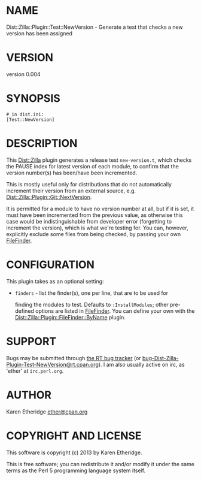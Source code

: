 # NAME

Dist::Zilla::Plugin::Test::NewVersion - Generate a test that checks a new version has been assigned

# VERSION

version 0.004

# SYNOPSIS

    # in dist.ini:
    [Test::NewVersion]

# DESCRIPTION

This [Dist::Zilla](http://search.cpan.org/perldoc?Dist::Zilla) plugin generates a release test `new-version.t`, which
checks the PAUSE index for latest version of each module, to confirm that
the version number(s) has been/have been incremented.

This is mostly useful only for distributions that do not automatically
increment their version from an external source, e.g.
[Dist::Zilla::Plugin::Git::NextVersion](http://search.cpan.org/perldoc?Dist::Zilla::Plugin::Git::NextVersion).

It is permitted for a module to have no version number at all, but if it is
set, it must have been incremented from the previous value, as otherwise this case
would be indistinguishable from developer error (forgetting to increment the
version), which is what we're testing for.  You can, however, explicitly
exclude some files from being checked, by passing your own
[FileFinder](http://search.cpan.org/perldoc?Dist::Zilla::Role::FileFinderUser#default\_finders).

# CONFIGURATION

This plugin takes as an optional setting:

- `finders` - list the finder(s), one per line, that are to be used for

    finding the modules to test.  Defaults to `:InstallModules`; other
    pre-defined options are listed in [FileFinder](http://search.cpan.org/perldoc?Dist::Zilla::Role::FileFinderUser#default\_finders).
    You can define your own with the
    [Dist::Zilla::Plugin::FileFinder::ByName](http://search.cpan.org/perldoc?\[FileFinder::ByName\]) plugin.

# SUPPORT

Bugs may be submitted through [the RT bug tracker](https://rt.cpan.org/Public/Dist/Display.html?Name=Dist-Zilla-Plugin-Test-NewVersion)
(or [bug-Dist-Zilla-Plugin-Test-NewVersion@rt.cpan.org](mailto:bug-Dist-Zilla-Plugin-Test-NewVersion@rt.cpan.org)).
I am also usually active on irc, as 'ether' at `irc.perl.org`.

# AUTHOR

Karen Etheridge <ether@cpan.org>

# COPYRIGHT AND LICENSE

This software is copyright (c) 2013 by Karen Etheridge.

This is free software; you can redistribute it and/or modify it under
the same terms as the Perl 5 programming language system itself.
